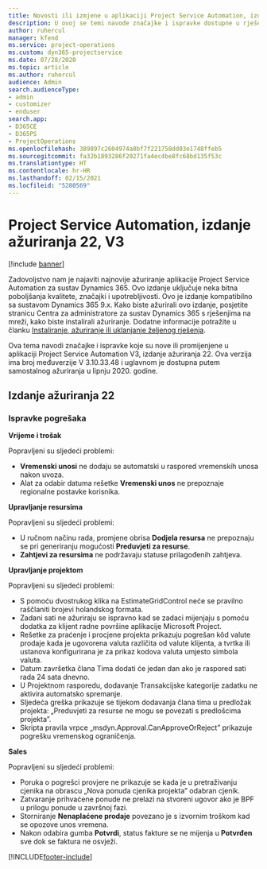 ```yaml
---
title: Novosti ili izmjene u aplikaciji Project Service Automation, izdanje ažuriranja 22, V3
description: U ovoj se temi navode značajke i ispravke dostupne u rješenju Project Service Automation, izdanje ažuriranja 22, V3.
author: ruhercul
manager: kfend
ms.service: project-operations
ms.custom: dyn365-projectservice
ms.date: 07/28/2020
ms.topic: article
ms.author: ruhercul
audience: Admin
search.audienceType:
- admin
- customizer
- enduser
search.app:
- D365CE
- D365PS
- ProjectOperations
ms.openlocfilehash: 389897c2604974a0bf7f221758dd03e1748ffeb5
ms.sourcegitcommit: fa32b1893286f20271fa4ec4be8fc68bd135f53c
ms.translationtype: HT
ms.contentlocale: hr-HR
ms.lasthandoff: 02/15/2021
ms.locfileid: "5280569"
---
```

# <a name="project-service-automation-update-release-22-v3"></a>Project Service Automation, izdanje ažuriranja 22, V3

[!include [banner](../includes/psa-now-project-operations.md)]

Zadovoljstvo nam je najaviti najnovije ažuriranje aplikacije Project Service Automation za sustav Dynamics 365. Ovo izdanje uključuje neka bitna poboljšanja kvalitete, značajki i upotrebljivosti. Ovo je izdanje kompatibilno sa sustavom Dynamics 365 9.x. Kako biste ažurirali ovo izdanje, posjetite stranicu Centra za administratore za sustav Dynamics 365 s rješenjima na mreži, kako biste instalirali ažuriranje. Dodatne informacije potražite u članku [Instaliranje, ažuriranje ili uklanjanje željenog rješenja](https://docs.microsoft.com/power-platform/admin/install-remove-preferred-solution).

Ova tema navodi značajke i ispravke koje su nove ili promijenjene u aplikaciji Project Service Automation V3, izdanje ažuriranja 22. Ova verzija ima broj međuverzije V 3.10.33.48 i uglavnom je dostupna putem samostalnog ažuriranja u lipnju 2020. godine.

## <a name="update-release-22"></a>Izdanje ažuriranja 22

### <a name="bug-fixes"></a>Ispravke pogrešaka



**Vrijeme i trošak**

Popravljeni su sljedeći problemi:

- **Vremenski unosi** ne dodaju se automatski u raspored vremenskih unosa nakon uvoza.
- Alat za odabir datuma rešetke **Vremenski unos** ne prepoznaje regionalne postavke korisnika.

**Upravljanje resursima**

Popravljeni su sljedeći problemi:

- U ručnom načinu rada, promjene obrisa **Dodjela resursa** ne prepoznaju se pri generiranju mogućosti **Preduvjeti za resurse**.
- **Zahtjevi za resursima** ne podržavaju statuse prilagođenih zahtjeva.

**Upravljanje projektom**

Popravljeni su sljedeći problemi:

- S pomoću dvostrukog klika na EstimateGridControl neće se pravilno raščlaniti brojevi holandskog formata.
- Zadani sati ne ažuriraju se ispravno kad se zadaci mijenjaju s pomoću dodatka za klijent radne površine aplikacije Microsoft Project.
- Rešetke za praćenje i procjene projekta prikazuju pogrešan kôd valute prodaje kada je ugovorena valuta različita od valute klijenta, a tvrtka ili ustanova konfigurirana je za prikaz kodova valuta umjesto simbola valuta.
- Datum završetka člana Tima dodati će jedan dan ako je raspored sati rada 24 sata dnevno.
- U Projektnom rasporedu, dodavanje Transakcijske kategorije zadatku ne aktivira automatsko spremanje.
- Sljedeća greška prikazuje se tijekom dodavanja člana tima u predložak projekta: „Preduvjeti za resurse ne mogu se povezati s predlošcima projekta”. 
- Skripta pravila vrpce „msdyn.Approval.CanApproveOrReject” prikazuje pogrešku vremenskog ograničenja.

**Sales**

Popravljeni su sljedeći problemi:

- Poruka o pogrešci provjere ne prikazuje se kada je u pretraživanju cjenika na obrascu „Nova ponuda cjenika projekta” odabran cjenik.
- Zatvaranje prihvaćene ponude ne prelazi na stvoreni ugovor ako je BPF u prilogu ponude u završnoj fazi.
- Storniranje **Nenaplaćene prodaje** povezano je s izvornim troškom kad se opozove unos vremena.
- Nakon odabira gumba **Potvrdi**, status fakture se ne mijenja u **Potvrđen** sve dok se faktura ne osvježi.


[!INCLUDE[footer-include](../includes/footer-banner.md)]